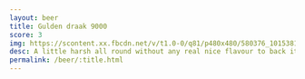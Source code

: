 ```yaml
---
layout: beer
title: Gulden draak 9000
score: 3
img: https://scontent.xx.fbcdn.net/v/t1.0-0/q81/p480x480/580376_10153811619198745_8101596644532309757_n.jpg?oh=c9c29493d9563a798c9c4fb5738c3b8f&oe=58CBAF9E
desc: A little harsh all round without any real nice flavour to back it up. You get used to it but why bother
permalink: /beer/:title.html
---
```

